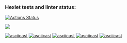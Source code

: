 ### Hexlet tests and linter status:
[![Actions Status](https://github.com/Yanovwork/php-project-45/workflows/hexlet-check/badge.svg)](https://github.com/Yanovwork/php-project-45/actions)

<a href="https://codeclimate.com/github/Yanovwork/php-project-45/maintainability"><img src="https://api.codeclimate.com/v1/badges/ee7a9970ede67c1ec1ea/maintainability" /></a>

[![asciicast](https://asciinema.org/a/QMV3zWFESDcdyv1jM1ZnGN0U5.svg)](https://asciinema.org/a/QMV3zWFESDcdyv1jM1ZnGN0U5)
[![asciicast](https://asciinema.org/a/ekqfbzWGYNOCfBeE4qUKFWx0v.svg)](https://asciinema.org/a/ekqfbzWGYNOCfBeE4qUKFWx0v)
[![asciicast](https://asciinema.org/a/buBnjHMeBNH3JpBpAYQPmteWJ.svg)](https://asciinema.org/a/buBnjHMeBNH3JpBpAYQPmteWJ)
[![asciicast](https://asciinema.org/a/PSKxUEcb2p1bniqCv0XdItLRK.svg)](https://asciinema.org/a/PSKxUEcb2p1bniqCv0XdItLRK)
[![asciicast](https://asciinema.org/a/RTA8tiDGryxrC8b3XDB7Gk02z.svg)](https://asciinema.org/a/RTA8tiDGryxrC8b3XDB7Gk02z)